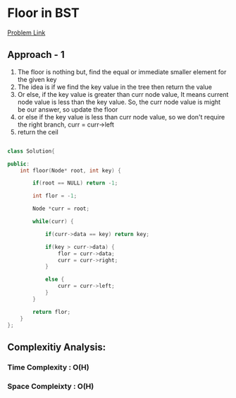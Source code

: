 # Floor in BST

[Problem Link](https://www.geeksforgeeks.org/problems/floor-in-bst/1)

## Approach - 1

1. The floor is nothing but, find the equal or immediate smaller element for the given key
2. The idea is if we find the key value in the tree then return the value
3. Or else, if the key value is greater than curr node value, It means current node value is less than the key value. So, the curr node value is might be our answer, so update the floor
4. or else if the key value is less than curr node value, so we don't require the right branch, curr = curr->left
5. return the ceil

```c++

class Solution{

public:
    int floor(Node* root, int key) {

        if(root == NULL) return -1;

        int flor = -1;

        Node *curr = root;

        while(curr) {

            if(curr->data == key) return key;

            if(key > curr->data) {
                flor = curr->data;
                curr = curr->right;
            }

            else {
                curr = curr->left;
            }
        }

        return flor;
    }
};

```

## Complexitiy Analysis:

### Time Complexity : O(H)

### Space Compleixty : O(H)
